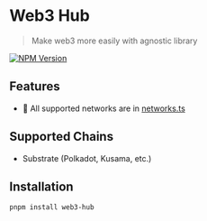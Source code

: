 # Web3 Hub
> Make web3 more easily with agnostic library

[![NPM Version][npm-image]][npm-url]
<!-- [![Downloads Stats][npm-downloads]][npm-url] -->

## Features

- 🔌 All supported networks are in [networks.ts](https://github.com/klever-io/web3-hub/blob/main/src/networks.ts)

## Supported Chains

- Substrate (Polkadot, Kusama, etc.)

## Installation

```bash
pnpm install web3-hub
```

<!-- Markdown link & img dfn's -->
[npm-image]: https://img.shields.io/npm/v/web3-hub.svg
[npm-url]: https://www.npmjs.org/package/web3-hub
[npm-downloads]: https://img.shields.io/npm/dm/web3-hub.svg